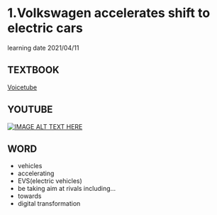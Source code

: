 # 1.Volkswagen accelerates shift to electric cars
learning date 2021/04/11

## TEXTBOOK
[Voicetube](https://tw.voicetube.com/v3/videos/157575#_=_)
## YOUTUBE
[![IMAGE ALT TEXT HERE](https://i.ytimg.com/an_webp/GTz45QdORME/mqdefault_6s.webp?du=3000&sqp=CMvGyoMG&rs=AOn4CLBQxBO-IB5BNIoYTHCwGdM4Sv3cwg)](https://youtu.be/GTz45QdORME)
## WORD
* vehicles
* accelerating
* EVS(electric vehicles)
* be taking aim at rivals including...
* towards
* digital transformation